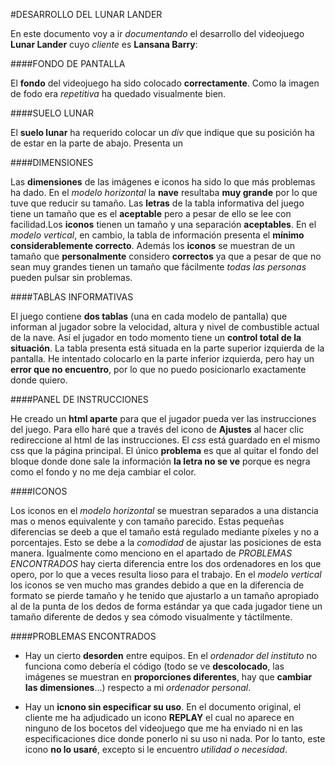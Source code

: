 #DESARROLLO DEL LUNAR LANDER

En este documento voy a ir _documentando_ el desarrollo del videojuego **Lunar Lander** cuyo _cliente_ es **Lansana Barry**:

####FONDO DE PANTALLA

El **fondo** del videojuego ha sido colocado **correctamente**. Como la imagen de fodo era _repetitiva_ ha quedado visualmente bien.

####SUELO LUNAR

El **suelo lunar** ha requerido colocar un _div_ que indique que su posición ha de estar en la parte de abajo. Presenta un 

####DIMENSIONES

Las **dimensiones** de las imágenes e iconos ha sido lo que más problemas ha dado. En el _modelo horizontal_ la **nave** resultaba **muy grande** por lo que tuve que reducir su tamaño. Las **letras** de la tabla informativa del juego tiene un tamaño que es el **aceptable** pero a pesar de ello se lee con facilidad.Los **iconos** tienen un tamaño y una separación **aceptables**. En el _modelo vertical_, en cambio, la tabla de información presenta el **mínimo considerablemente correcto**. Además los **iconos** se muestran de un tamaño que **personalmente** considero **correctos** ya que a pesar de que no sean muy grandes tienen un tamaño que fácilmente _todas las personas_ pueden pulsar sin problemas. 

####TABLAS INFORMATIVAS

El juego contiene **dos tablas** (una en cada modelo de pantalla) que informan al jugador sobre la velocidad, altura y nivel de combustible actual de la nave. Así el jugador en todo momento tiene un **control total de la situación**. La tabla presenta está situada en la parte superior izquierda de la pantalla. He intentado colocarlo en la parte inferior izquierda, pero hay un **error que no encuentro**, por lo que no puedo posicionarlo exactamente donde quiero.

####PANEL DE INSTRUCCIONES

He creado un **html aparte** para que el jugador pueda ver las instrucciones del juego. Para ello haré que a través del icono de **Ajustes** al hacer clic redireccione al html de las instrucciones. El _css_ está guardado en el mismo css que la página principal. El único **problema** es que al quitar el fondo del bloque donde done sale la información **la letra no se ve** porque es negra como el fondo y no me deja cambiar el color.

####ICONOS

Los iconos en el _modelo horizontal_ se muestran separados a una distancia mas o menos equivalente y con tamaño parecido. Estas pequeñas diferencias se deeb a que el tamaño está regulado mediante píxeles y no a porcentajes. Esto se debe a la _comodidad_ de ajustar las posiciones de esta manera. Igualmente como menciono en el apartado de _PROBLEMAS ENCONTRADOS_ hay cierta diferencia entre los dos ordenadores en los que opero, por lo que a veces resulta lioso para el trabajo. En el _modelo vertical_ los iconos se ven mucho mas grandes debido a que en la diferencia de formato se pierde tamaño y he tenido que ajustarlo a un tamaño apropiado al de la punta de los dedos de forma estándar ya que cada jugador tiene un tamaño diferente de dedos y sea cómodo visualmente y táctilmente.

####PROBLEMAS ENCONTRADOS

- Hay un cierto **desorden** entre equipos. En el _ordenador del instituto_ no funciona como debería el código (todo se ve **descolocado**, las imágenes se muestran en **proporciones diferentes**, hay que **cambiar las dimensiones**...) respecto a mi _ordenador personal_.

- Hay un **icnono sin especificar su uso**. En el documento original, el cliente me ha adjudicado un icono **REPLAY** el cual no aparece en ninguno de los bocetos del videojuego que me ha enviado ni en las especificaciones dice donde ponerlo ni su uso ni nada. Por lo tanto, este icono **no lo usaré**, excepto si le encuentro _utilidad o necesidad_.
